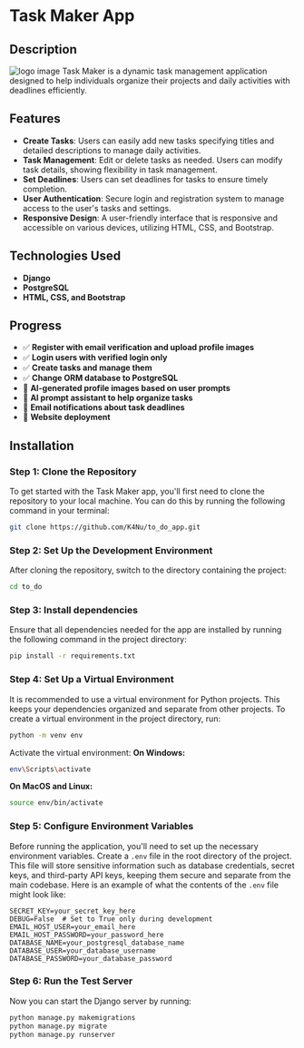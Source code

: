 # Task Maker App

## Description
![logo image](https://github.com/K4Nu/to_do_app/blob/main/to_do/static/images/logo.png)
Task Maker is a dynamic task management application designed to help individuals organize their projects and daily activities with deadlines efficiently.

## Features
- **Create Tasks**: Users can easily add new tasks specifying titles and detailed descriptions to manage daily activities.
- **Task Management**: Edit or delete tasks as needed. Users can modify task details, showing flexibility in task management.
- **Set Deadlines**: Users can set deadlines for tasks to ensure timely completion.
- **User Authentication**: Secure login and registration system to manage access to the user's tasks and settings.
- **Responsive Design**: A user-friendly interface that is responsive and accessible on various devices, utilizing HTML, CSS, and Bootstrap.

## Technologies Used
- **Django**
- **PostgreSQL**
- **HTML, CSS, and Bootstrap**

## Progress
- ✅ **Register with email verification and upload profile images** 
- ✅ **Login users with verified login only** 
- ✅ **Create tasks and manage them** 
- ✅ **Change ORM database to PostgreSQL**
- 🔲 **AI-generated profile images based on user prompts** 
- 🔲 **AI prompt assistant to help organize tasks** 
- 🔲 **Email notifications about task deadlines** 
- 🔲 **Website deployment** 

## Installation

### Step 1: Clone the Repository
To get started with the Task Maker app, you'll first need to clone the repository to your local machine. You can do this by running the following command in your terminal:
```bash
git clone https://github.com/K4Nu/to_do_app.git
```

### Step 2: Set Up the Development Environment
After cloning the repository, switch to the directory containing the project:
```bash
cd to_do
```

### Step 3: Install dependencies
Ensure that all dependencies needed for the app are installed by running the following command in the project directory:
```bash
pip install -r requirements.txt
```

### Step 4: Set Up a Virtual Environment
It is recommended to use a virtual environment for Python projects. This keeps your dependencies organized and separate from other projects. To create a virtual environment in the project directory, run:
```bash
python -m venv env
```
Activate the virtual environment:
**On Windows:**
```bash
env\Scripts\activate
```

**On MacOS and Linux:**
```bash
source env/bin/activate
```

### Step 5: Configure Environment Variables
Before running the application, you'll need to set up the necessary environment variables. Create a `.env` file in the root directory of the project. This file will store sensitive information such as database credentials, secret keys, and third-party API keys, keeping them secure and separate from the main codebase.
Here is an example of what the contents of the `.env` file might look like:
```plaintext
SECRET_KEY=your_secret_key_here
DEBUG=False  # Set to True only during development
EMAIL_HOST_USER=your_email_here
EMAIL_HOST_PASSWORD=your_password_here
DATABASE_NAME=your_postgresql_database_name
DATABASE_USER=your_database_username
DATABASE_PASSWORD=your_database_password
```

### Step 6: Run the Test Server
Now you can start the Django server by running:
```bash
python manage.py makemigrations
python manage.py migrate
python manage.py runserver
```
